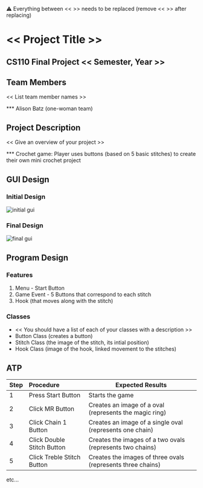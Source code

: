 
:warning: Everything between << >> needs to be replaced (remove << >> after replacing)

# << Project Title >>
## CS110 Final Project  << Semester, Year >>

## Team Members

<< List team member names >>

*** Alison Batz (one-woman team)

## Project Description

<< Give an overview of your project >>

*** Crochet game: Player uses buttons (based on 5 basic stitches) to create their own mini crochet project

## GUI Design

### Initial Design

![initial gui](assets/IMG_CS110_drawing.jpg)

### Final Design

![final gui](assets/finalgui.jpg)

## Program Design

### Features

1. Menu - Start Button
2. Game Event - 5 Buttons that correspond to each stitch
3. Hook (that moves along with the stitch)

### Classes

- << You should have a list of each of your classes with a description >>
- Button Class (creates a button)
- Stitch Class (the image of the stitch, its intial position)
- Hook Class (image of the hook, linked movement to the stitches)

## ATP

| Step   |Procedure                  |Expected Results                   
|--------|:------------------------- |------------------------------------------------------
|1       | Press Start Button        | Starts the game                          
|2       |Click MR Button            | Creates an image of a oval (represents the magic ring) 
|3       |Click Chain 1 Button       | Creates an image of a single oval (represents one chain)                 
|4       |Click Double Stitch Button | Creates the images of a two ovals (represents two chains)
|5       |Click Treble Stitch Button | Creates the images of three ovals (represents three chains) 
etc...
